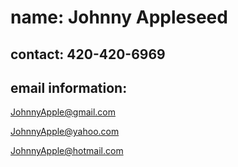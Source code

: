 # name: Johnny Appleseed 
## contact: 420-420-6969
## email information: 

JohnnyApple@gmail.com

JohnnyApple@yahoo.com

JohnnyApple@hotmail.com
